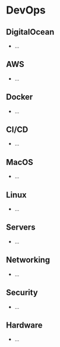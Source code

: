 # DevOps

## DigitalOcean
* ...

## AWS
* ...

## Docker
* ...

## CI/CD
* ...

## MacOS
* ...

## Linux
* ...

## Servers
* ...

## Networking
* ...

## Security
* ...

## Hardware
* ...

